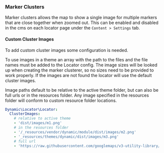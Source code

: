 ### Marker Clusters

Marker clusters allows the map to show a single image for multiple markers that are close together when zoomed out.
This can be enabled and disabled in the cms on each locator page under the `Content > Settings` tab.

#### Custom Cluster Images
To add custom cluster images some configuration is needed.

To use images in a theme an array with the path to the files and the file names must be added to the Locator config.
The image sizes will be looked up when creating the marker clusterer, so no sizes need to be provided to work properly.
If the images are not found the locator will use the default cluster images.

Image paths default to be relative to the active theme folder, but can also be full urls or in the resources folder.
Any image specified in the resources folder will conform to custom resource folder locations.
```yaml
Dynamic\Locator\Locator:
  ClusterImages:
    # relative to active theme
    - 'dist/images/m1.png'
    # in the resources folder
    - '/_resources/vendor/dynamic/module/dist/images/m2.png'
    - '_resources/themes/dynamic/dist/images/m3.png'
    # full url
    - 'https://raw.githubusercontent.com/googlemaps/v3-utility-library/master/markerclusterer/images/heart30.png'
```
